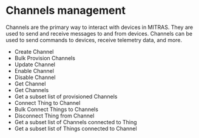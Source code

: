 # Channels management

Channels are the primary way to interact with devices in MITRAS. They are used to send and receive messages to and from devices. Channels can be used to send commands to devices, receive telemetry data, and more.

- Create Channel
- Bulk Provision Channels
- Update Channel
- Enable Channel
- Disable Channel
- Get Channel
- Get Channels
- Get a subset list of provisioned Channels
- Connect Thing to Channel
- Bulk Connect Things to Channels
- Disconnect Thing from Channel
- Get a subset list of Channels connected to Thing
- Get a subset list of Things connected to Channel
